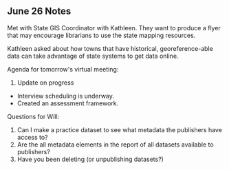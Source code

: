 ## June 26 Notes

Met with State GIS Coordinator with Kathleen. They want to produce a flyer that may encourage librarians to use the state mapping resources.

Kathleen asked about how towns that have historical, georeference-able data can take advantage of state systems to get data online.

Agenda for tomorrow's virtual meeting:

1. Update on progress
 * Interview scheduling is underway.
 * Created an assessment framework.
 



Questions for Will:
1. Can I make a practice dataset to see what metadata the publishers have access to?
2. Are the all metadata elements in the report of all datasets available to publishers?
3. Have you been deleting (or unpublishing datasets?)


